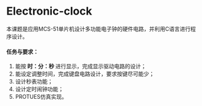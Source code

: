 # Electronic-clock

<p>本课题是应用MCS-51单片机设计多功能电子钟的硬件电路，并利用C语言进行程序设计。</p>
<h4>任务与要求：</h4>
<ol>
<li>能按<b> 时：分：秒 </b>进行显示，完成显示驱动电路的设计；</li>
<li>能设定调整时间，完成键盘电路设计，要求按键尽可能少；</li>
<li>设计秒表功能；</li>
<li>设计定时闹钟功能；</li>
<li>PROTUES仿真实现。</li>
</ol>
